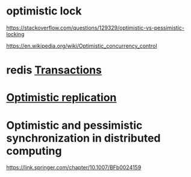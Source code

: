 # optimistic lock

https://stackoverflow.com/questions/129329/optimistic-vs-pessimistic-locking

https://en.wikipedia.org/wiki/Optimistic_concurrency_control

# redis [Transactions](https://redis.io/topics/transactions)

# [Optimistic replication](https://en.wikipedia.org/wiki/Optimistic_replication)

# Optimistic and pessimistic synchronization in distributed computing

https://link.springer.com/chapter/10.1007/BFb0024159